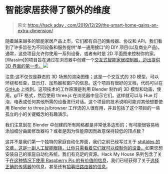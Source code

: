 # 智能家居获得了额外的维度

> 原文:[https://hack aday . com/2019/12/29/the-smart-home-gains-an-extra-dimension/](https://hackaday.com/2019/12/29/the-smart-home-gains-an-extra-dimension/)

随着越来越多的智能家居产品上市，它们都有自己的集线器、协议和 API，我们看到了许多旨在为不同设备和服务提供“单一通用接口”的 DIY 项目(以及商业产品)。通常，这些项目允许你使用一系列设备，或者有时是 2D 平面图来控制你的家。[Wassim]的项目旨在通过在浏览器中创建一个[交互式智能家居控制器，迈出提供 3D 界面的第一步。![](../Images/729688f38d3e629ad7085a7e6b63a2ba.png)](https://hackaday.io/project/169046-smart-home-3d-webapp)

注意:这不仅仅是静态的 3D 场景的渲染图像；这是一个交互式的 3D 模型，可以环绕和检查，显示灯、加热器和窗户的信息。这个项目有很好的文档，代码可以在 [GitHub](https://github.com/HomeSmartMesh/smart_home_3d_webapp) 上找到。这项技术的工作原理是利用 Blender 制作的 3D 模型和动画，使用。glTF 格式，然后使用 three.js 在浏览器中显示它们。这样就可以与 Hue 灯泡、电表或任何其他所需的设备进行对话。这个项目的技术说明可能对其他想要使用 Blender to three.js/browser 工作流的人很有用，并且包括了这个项目的一些孤立的小的关键概念的有趣演示。

我们注意到在 Blender 中创建的所有网格都是非常低多边形的；有可能很容易地添加细分曲面修改器吗？或者是因为性能原因而故意保持较低的顶点数？

这并不是我们第一个独特的家庭自动化界面，我们之前已经写过关于 [shAIdes 的文章，这是一副人工智能眼镜，让你只需看着它们就可以控制你的设备。](https://hackaday.com/2019/08/15/home-automation-at-a-glance-using-ai-glasses/)如果您想安装自己的家庭自动化系统，我们有充足的资源。Hack My House 系列包含了关于[在这种情况下使用 Raspberry Pis 的有价值的信息](https://hackaday.com/2018/09/26/hack-my-house-raspberry-pi-as-infrastructure/)，我们已经获得了关于[选择正确的传感器](https://hackaday.com/2019/04/16/picking-the-right-sensors-for-home-automation/)的信息，甚至还有[招募旧路由器的信息](https://hackaday.com/2016/10/26/converting-a-tp-link-router-to-mission-control-for-cheap-433mhz-home-automation/)。
